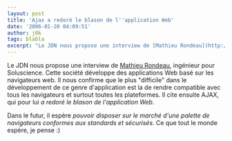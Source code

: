 ```yaml
---
layout: post
title: 'Ajax a redoré le blason de l''application Web'
date: '2006-01-20 04:09:51'
author: j0k
tags: blabla
excerpt: "Le JDN nous propose une interview de [Mathieu Rondeau](http://developpeur.journaldunet.com/itws/060117-itw-solucience-rondeau.shtml), ingénieur pour Soluscience. Cette société développe des applications Web basé sur les navigateurs web.     \nIl nous confirme que le plus &quot;difficile&quot; dans le développement de ce genre d'application est la de rendre      …"
---
```


Le JDN nous propose une interview de [Mathieu Rondeau](http://developpeur.journaldunet.com/itws/060117-itw-solucience-rondeau.shtml), ingénieur pour Soluscience. Cette société développe des applications Web basé sur les navigateurs web.
Il nous confirme que le plus &quot;difficile&quot; dans le développement de ce genre d'application est la de rendre compatible avec tous les navigateurs et surtout toutes les plateformes.   Il cite ensuite AJAX, qui pour lui *a redoré le blason de l'application Web*.

Dans le futur, il espère *pouvoir disposer sur le marché d'une palette de navigateurs conformes aux standards et sécurisés*. Ce que tout le monde espère, je pense :)
